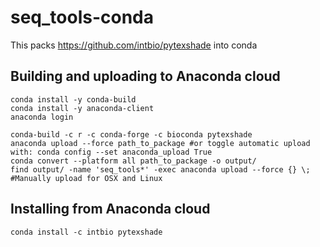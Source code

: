 # seq_tools-conda

This packs https://github.com/intbio/pytexshade into conda

## Building and uploading to Anaconda cloud
```
conda install -y conda-build
conda install -y anaconda-client
anaconda login

conda-build -c r -c conda-forge -c bioconda pytexshade 
anaconda upload --force path_to_package #or toggle automatic upload with: conda config --set anaconda_upload True
conda convert --platform all path_to_package -o output/
find output/ -name 'seq_tools*' -exec anaconda upload --force {} \;
#Manually upload for OSX and Linux
```

## Installing  from Anaconda cloud

```
conda install -c intbio pytexshade
```
